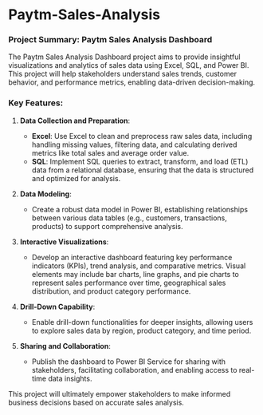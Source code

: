# Paytm-Sales-Analysis
### Project Summary: Paytm Sales Analysis Dashboard

The Paytm Sales Analysis Dashboard project aims to provide insightful visualizations and analytics of sales data using Excel, SQL, and Power BI. This project will help stakeholders understand sales trends, customer behavior, and performance metrics, enabling data-driven decision-making.

### Key Features:

1. **Data Collection and Preparation**:
   - **Excel**: Use Excel to clean and preprocess raw sales data, including handling missing values, filtering data, and calculating derived metrics like total sales and average order value.
   - **SQL**: Implement SQL queries to extract, transform, and load (ETL) data from a relational database, ensuring that the data is structured and optimized for analysis.

2. **Data Modeling**:
   - Create a robust data model in Power BI, establishing relationships between various data tables (e.g., customers, transactions, products) to support comprehensive analysis.

3. **Interactive Visualizations**:
   - Develop an interactive dashboard featuring key performance indicators (KPIs), trend analysis, and comparative metrics. Visual elements may include bar charts, line graphs, and pie charts to represent sales performance over time, geographical sales distribution, and product category performance.

4. **Drill-Down Capability**:
   - Enable drill-down functionalities for deeper insights, allowing users to explore sales data by region, product category, and time period.

5. **Sharing and Collaboration**:
   - Publish the dashboard to Power BI Service for sharing with stakeholders, facilitating collaboration, and enabling access to real-time data insights.

This project will ultimately empower stakeholders to make informed business decisions based on accurate sales analysis.
